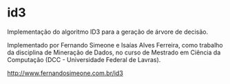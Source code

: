 id3
===

Implementação do algoritmo ID3 para a geração de árvore de decisão.

Implementado por Fernando Simeone e Isaías Alves Ferreira, como trabalho da disciplina de Mineração de Dados, no curso de Mestrado em Ciência da Computação (DCC - Universidade Federal de Lavras).

http://www.fernandosimeone.com.br/id3
